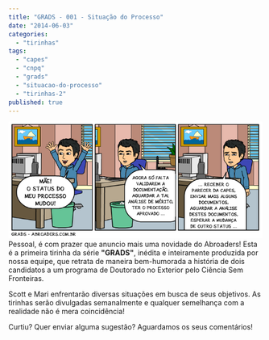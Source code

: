 ```yaml
---
title: "GRADS - 001 - Situação do Processo"
date: "2014-06-03"
categories: 
  - "tirinhas"
tags: 
  - "capes"
  - "cnpq"
  - "grads"
  - "situacao-do-processo"
  - "tirinhas-2"
published: true
---
```


[![GRADS - Mudança de Status](/images/001.png)](http://www.abroaders.com.br/wp-content/uploads/2014/06/001.png) Pessoal, é com prazer que anuncio mais uma novidade do Abroaders! Esta é a primeira tirinha da série **"GRADS"**, inédita e inteiramente produzida por nossa equipe, que retrata de maneira bem-humorada a história de dois candidatos a um programa de Doutorado no Exterior pelo Ciência Sem Fronteiras.

Scott e Mari enfrentarão diversas situações em busca de seus objetivos. As tirinhas serão divulgadas semanalmente e qualquer semelhança com a realidade não é mera coincidência!

Curtiu? Quer enviar alguma sugestão? Aguardamos os seus comentários!
